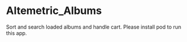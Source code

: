 # Altemetric_Albums
Sort and search loaded albums and handle cart.
Please install pod to run this app.
